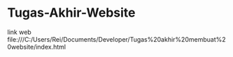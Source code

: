 # Tugas-Akhir-Website

link web file:///C:/Users/Rei/Documents/Developer/Tugas%20akhir%20membuat%20website/index.html
